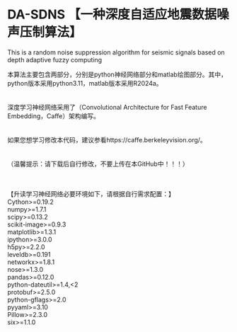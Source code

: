 # DA-SDNS 【一种深度自适应地震数据噪声压制算法】
This is a random noise suppression algorithm for seismic signals based on depth adaptive fuzzy computing

本算法主要包含两部分，分别是python神经网络部分和matlab绘图部分。其中，python版本采用python3.11，matlab版本采用R2024a。<br><br><br>
深度学习神经网络采用了（Convolutional Architecture for Fast Feature Embedding，Caffe）架构编写。<br><br><br>
如果您想学习修改本代码，建议参看https://caffe.berkeleyvision.org/。<br><br><br>
（温馨提示：请下载后自行修改，不要上传在本GitHub中！！！）<br><br><br>

【升读学习神经网络必要环境如下，请根据自行需求配置：】<br>
Cython>=0.19.2<br>
numpy>=1.7.1<br>
scipy>=0.13.2<br>
scikit-image>=0.9.3<br>
matplotlib>=1.3.1<br>
ipython>=3.0.0<br>
h5py>=2.2.0<br>
leveldb>=0.191<br>
networkx>=1.8.1<br>
nose>=1.3.0<br>
pandas>=0.12.0<br>
python-dateutil>=1.4,<2<br>
protobuf>=2.5.0<br>
python-gflags>=2.0<br>
pyyaml>=3.10<br>
Pillow>=2.3.0<br>
six>=1.1.0<br>
